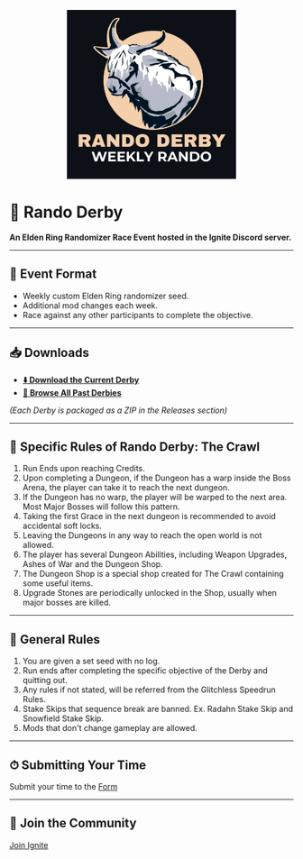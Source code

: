 <p align="center">
  <img src="./assets/logo.png" alt="Rando Derby Logo" width="300"/>
</p>

# 🏇 Rando Derby

**An Elden Ring Randomizer Race Event hosted in the Ignite Discord server.**

---

## 📜 Event Format
- Weekly custom Elden Ring randomizer seed.
- Additional mod changes each week.
- Race against any other participants to complete the objective.

---

## 📥 Downloads
- **[⬇️ Download the Current Derby](https://github.com/ignitesouls/RandoDerby/releases/latest)**
- **[📂 Browse All Past Derbies](https://github.com/ignitesouls/RandoDerby/releases)**

*(Each Derby is packaged as a ZIP in the Releases section)*

---

## 🎯 Specific Rules of Rando Derby: The Crawl
1. Run Ends upon reaching Credits.
2. Upon completing a Dungeon, if the Dungeon has a warp inside the Boss Arena, the player can take it to reach the next dungeon.
3. If the Dungeon has no warp, the player will be warped to the next area. Most Major Bosses will follow this pattern.
4. Taking the first Grace in the next dungeon is recommended to avoid accidental soft locks.
5. Leaving the Dungeons in any way to reach the open world is not allowed.
6. The player has several Dungeon Abilities, including Weapon Upgrades, Ashes of War and the Dungeon Shop.
7. The Dungeon Shop is a special shop created for The Crawl containing some useful items.
8. Upgrade Stones are periodically unlocked in the Shop, usually when major bosses are killed.

---

## 📏 General Rules
1. You are given a set seed with no log.
2. Run ends after completing the specific objective of the Derby and quitting out.
3. Any rules if not stated, will be referred from the Glitchless Speedrun Rules. 
4. Stake Skips that sequence break are banned. Ex. Radahn Stake Skip and Snowfield Stake Skip.
5. Mods that don't change gameplay are allowed.

---

## ⏱ Submitting Your Time
<!-- Explain how players should submit their runs -->
Submit your time to the [Form](https://forms.gle/J6EWPiT24Ca9cwdE7)

---

## 💬 Join the Community
[Join Ignite](https://discord.gg/ignitesouls)



